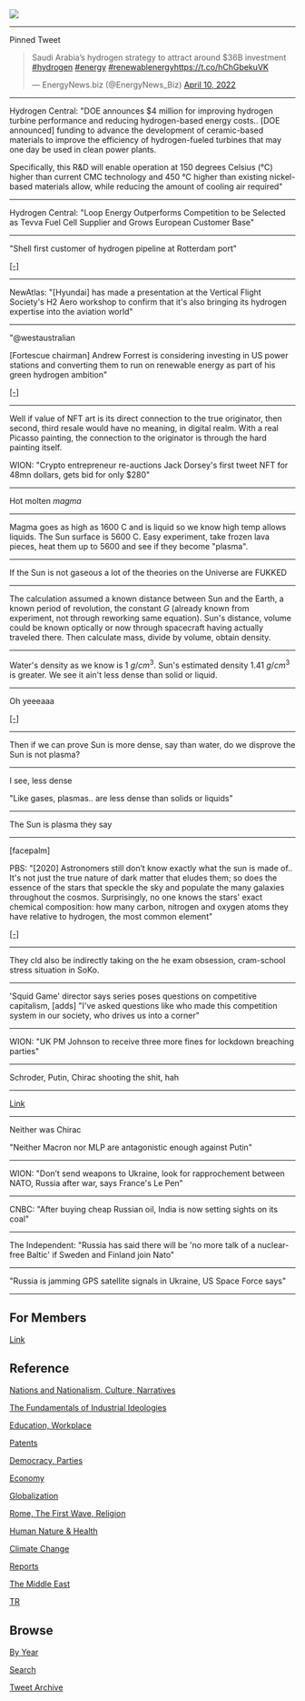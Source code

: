 <img src="https://drive.google.com/uc?export=view&id=1B2wf9R7AMH1d7Vw6e2mucLbIQ5NSjir7"/>

---

Pinned Tweet

<blockquote class="twitter-tweet"><p lang="en" dir="ltr">Saudi Arabia’s hydrogen strategy to attract around $36B investment <a href="https://twitter.com/hashtag/hydrogen?src=hash&amp;ref_src=twsrc%5Etfw">#hydrogen</a> <a href="https://twitter.com/hashtag/energy?src=hash&amp;ref_src=twsrc%5Etfw">#energy</a> <a href="https://twitter.com/hashtag/renewablenergy?src=hash&amp;ref_src=twsrc%5Etfw">#renewablenergy</a><a href="https://t.co/hChGbekuVK">https://t.co/hChGbekuVK</a></p>&mdash; EnergyNews.biz (@EnergyNews_Biz) <a href="https://twitter.com/EnergyNews_Biz/status/1513163573274501130?ref_src=twsrc%5Etfw">April 10, 2022</a></blockquote> <script async src="https://platform.twitter.com/widgets.js" charset="utf-8"></script>

---

Hydrogen Central: "DOE announces $4 million for improving hydrogen
turbine performance and reducing hydrogen-based energy costs.. [DOE
announced] funding to advance the development of ceramic-based
materials to improve the efficiency of hydrogen-fueled turbines that
may one day be used in clean power plants.

Specifically, this R&D will enable operation at 150 degrees Celsius
(°C) higher than current CMC technology and 450 °C higher than
existing nickel-based materials allow, while reducing the amount of
cooling air required"

---

Hydrogen Central: "Loop Energy Outperforms Competition to be Selected
as Tevva Fuel Cell Supplier and Grows European Customer Base"

---

"Shell first customer of hydrogen pipeline at Rotterdam port"

[[-]](https://www.energate-messenger.com/news/221663/shell-becomes-first-customer-for-rotterdam-hydrogen-pipeline)

---

NewAtlas: "[Hyundai] has made a presentation at the Vertical Flight
Society's H2 Aero workshop to confirm that it's also bringing its
hydrogen expertise into the aviation world"

---

"@westaustralian

[Fortescue chairman] Andrew Forrest is considering investing in US
power stations and converting them to run on renewable energy as part
of his green hydrogen ambition"

[[-]](https://bit.ly/362QGr8)

---

Well if value of NFT art is its direct connection to the true
originator, then second, third resale would have no meaning, in
digital realm. With a real Picasso painting, the connection to the
originator is through the hard painting itself.

WION: "Crypto entrepreneur re-auctions Jack Dorsey's first tweet NFT
for 48mn dollars, gets bid for only $280"

---

Hot molten *magma*

---

Magma goes as high as 1600 C and is liquid so we know high temp allows
liquids. The Sun surface is 5600 C. Easy experiment, take frozen lava
pieces, heat them up to 5600 and see if they become "plasma".

---

If the Sun is not gaseous a lot of the theories on the Universe are
FUKKED

---

The calculation assumed a known distance between Sun and the Earth, a
known period of revolution, the constant $G$ (already known from
experiment, not through reworking same equation). Sun's distance,
volume could be known optically or now through spacecraft having
actually traveled there. Then calculate mass, divide by volume, obtain
density.

---

Water's density as we know is 1 $g/cm^3$. Sun's estimated density 1.41
$g/cm^3$ is greater. We see it ain't less dense than solid or
liquid. 

---

Oh yeeeaaa

[[-]](2022/04/sun-estimate.md)

---

Then if we can prove Sun is more dense, say than water, do we disprove
the Sun is not plasma?

---

I see, less dense

"Like gases, plasmas..  are less dense than solids or liquids"

---

The Sun is plasma they say

---

[facepalm]

PBS: "[2020] Astronomers still don’t know exactly what the sun is made
of.. It's not just the true nature of dark matter that eludes them; so
does the essence of the stars that speckle the sky and populate the
many galaxies throughout the cosmos. Surprisingly, no one knows the
stars' exact chemical composition: how many carbon, nitrogen and
oxygen atoms they have relative to hydrogen, the most common element"

[[-]](https://www.pbs.org/newshour/amp/science/astronomers-still-dont-know-exactly-what-the-sun-is-made-of)

---

They cld also be indirectly taking on the he exam obsession,
cram-school stress situation in SoKo.

---

'Squid Game' director says series poses questions on competitive
capitalism, [adds] "I've asked questions like who made this
competition system in our society, who drives us into a corner"

---

WION: "UK PM Johnson to receive three more fines for lockdown breaching parties"

---

Schroder, Putin, Chirac shooting the shit, hah

---

[Link](https://www.nbcnews.com/id/wbna8470933)

---

Neither was Chirac

"Neither Macron nor MLP are antagonistic enough against Putin"

---

WION: "Don’t send weapons to Ukraine, look for rapprochement between
NATO, Russia after war, says France's Le Pen"

---

CNBC: "After buying cheap Russian oil, India is now setting sights on its coal"

---

The Independent: "Russia has said there will be 'no more talk of a
nuclear-free Baltic' if Sweden and Finland join Nato"

---

"Russia is jamming GPS satellite signals in Ukraine, US Space Force says"

---

## For Members

[Link](https://thirdwave-members.herokuapp.com)

## Reference

[Nations and Nationalism, Culture, Narratives](/2013/02/nations-and-nationalism.md)

[The Fundamentals of Industrial Ideologies](/2011/04/fundamentals-of-industrial-ideologies.md)

[Education, Workplace](2017/09/education-workplace.md)

[Patents](/2018/09/patents.md)

[Democracy, Parties](/2016/11/democracy.md)

[Economy](/2018/05/economy.md)

[Globalization](/2018/09/globalization.md)

[Rome, The First Wave, Religion](/2017/12/rome.md)

[Human Nature & Health](/2020/07/human-nature.md)

[Climate Change](/2018/12/climate.md)

[Reports](/2019/05/reports.md)

[The Middle East](/2019/07/middleeast.md)

[TR](../tr)

## Browse

[By Year](years.md)

[Search](search.html)

[Tweet Archive](/tweets/README.md)


